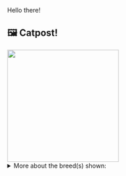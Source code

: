 Hello there!



## 🖼️ Catpost!

<sub>
    <img src="https://cdn2.thecatapi.com/images/bAiN3T-rs.jpg" height="256">
</sub>


<details>
<summary>More about the breed(s) shown:</summary>

Breed: Cornish Rex

Description: This is a confident cat who loves people and will follow them around, waiting for any opportunity to sit in a lap or give a kiss. He enjoys being handled, making it easy to take him to the veterinarian or train him for therapy work. The Cornish Rex stay in kitten mode most of their lives and well into their senior years. 

Links:
<ul>
  <li>CFA http://cfa.org/Breeds/BreedsCJ/CornishRex.aspx</li>
  <li>Wikipedia https://en.wikipedia.org/wiki/Cornish_Rex</li>
</ul> 

</details>
